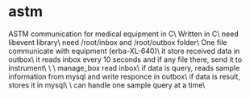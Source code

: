 # astm
ASTM communication for medical equipment in C\\ 
Written in C\\
need libevent library\\
need /root/inbox and /root/outbox folder\\
One file communicate with equipment (erba-XL-640)\\
  it store received data in outbox\\
  it reads inbox every 10 seconds and if any file there, send it to instrument\\
  \\
  \\
  manage_box read inbox\\
    if data is query, reads sample information from mysql and write responce in outbox\\
    if data is result, stores it in mysql\\
    \\
  can handle one sample query at a time\\

